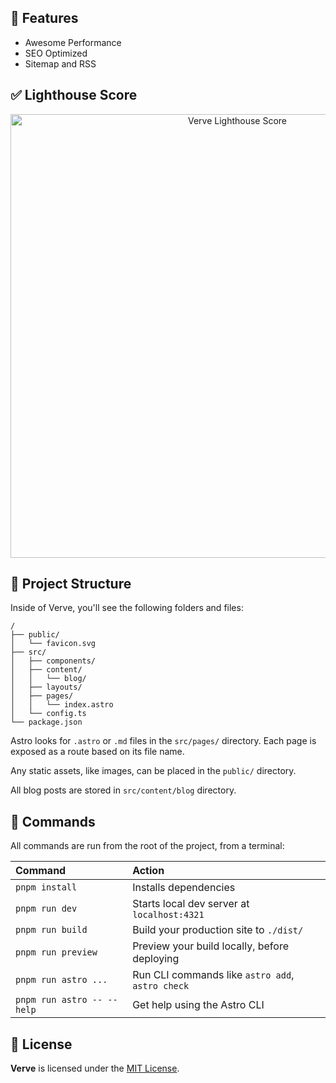 ## 🎉 Features

- Awesome Performance
- SEO Optimized
- Sitemap and RSS

## ✅ Lighthouse Score

<p align="center">
  <a href="https://pagespeed.web.dev/analysis/https-vervetheme-vercel-app/a84yqse61a?form_factor=desktop">
    <img width="710" alt="Verve Lighthouse Score" src="lighthouse-score.svg">
  <a>
</p>

## 🚀 Project Structure

Inside of Verve, you'll see the following folders and files:

```text
/
├── public/
│   └── favicon.svg
├── src/
│   ├── components/
│   ├── content/
│   │   └── blog/
│   ├── layouts/
│   ├── pages/
│   │   └── index.astro
│   └── config.ts
└── package.json
```

Astro looks for `.astro` or `.md` files in the `src/pages/` directory. Each page is exposed as a route based on its file name.

Any static assets, like images, can be placed in the `public/` directory.

All blog posts are stored in `src/content/blog` directory.

## 🧞 Commands

All commands are run from the root of the project, from a terminal:

| Command                    | Action                                           |
| :------------------------- | :----------------------------------------------- |
| `pnpm install`             | Installs dependencies                            |
| `pnpm run dev`             | Starts local dev server at `localhost:4321`      |
| `pnpm run build`           | Build your production site to `./dist/`          |
| `pnpm run preview`         | Preview your build locally, before deploying     |
| `pnpm run astro ...`       | Run CLI commands like `astro add`, `astro check` |
| `pnpm run astro -- --help` | Get help using the Astro CLI                     |

## 📜 License

**Verve** is licensed under the [MIT License](https://opensource.org/licenses/MIT).
